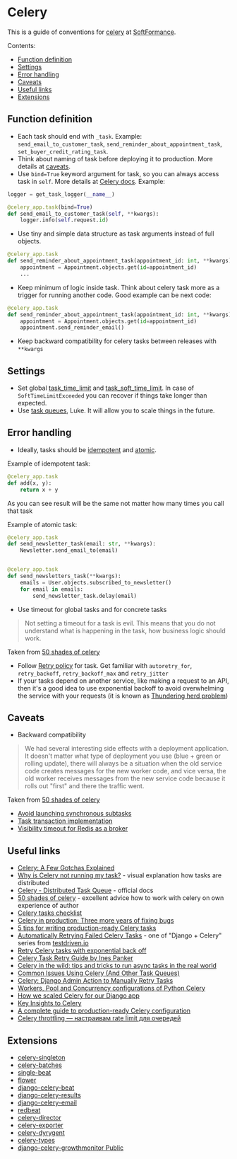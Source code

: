 # Celery

This is a guide of conventions for [celery](https://github.com/celery/celery) at [SoftFormance](https://softformance.com).

Contents:

- [Function definition](#function-definition)
- [Settings](#settings)
- [Error handling](#error-handling)
- [Caveats](#caveats)
- [Useful links](#useful-links)
- [Extensions](#extensions)


## Function definition

- Each task should end with `_task`. Example: `send_email_to_customer_task`, `send_reminder_about_appointment_task`,
  `set_buyer_credit_rating_task`.
- Think about naming of task before deploying it to production. More details at [caveats](#caveats).
- Use `bind=True` keyword argument for task, so you can always access task in `self`. More details at
  [Celery docs](https://docs.celeryproject.org/en/stable/userguide/tasks.html#bound-tasks). Example:
```python
logger = get_task_logger(__name__)

@celery_app.task(bind=True)
def send_email_to_customer_task(self, **kwargs):
    logger.info(self.request.id)
```
- Use tiny and simple data structure as task arguments instead of full objects.
```python
@celery_app.task
def send_reminder_about_appointment_task(appointment_id: int, **kwargs):
    appointment = Appointment.objects.get(id=appointment_id)
    ...
```
- Keep minimum of logic inside task. Think about celery task more as a trigger for running another code.
  Good example can be next code:
```python
@celery_app.task
def send_reminder_about_appointment_task(appointment_id: int, **kwargs):
    appointment = Appointment.objects.get(id=appointment_id)
    appointment.send_reminder_email()
```
- Keep backward compatibility for celery tasks between releases with `**kwargs`

## Settings

- Set global [task_time_limit](https://docs.celeryproject.org/en/stable/userguide/configuration.html#task-time-limit)
  and [task_soft_time_limit](https://docs.celeryproject.org/en/stable/userguide/configuration.html#task-soft-time-limit).
  In case of `SoftTimeLimitExceeded` you can recover if things take longer than expected.
- Use [task queues](https://docs.celeryproject.org/en/latest/userguide/routing.html), Luke.
  It will allow you to scale things in the future.

## Error handling

- Ideally, tasks should be [idempotent](https://docs.celeryproject.org/en/stable/glossary.html#term-idempotent) and [atomic](https://en.wikipedia.org/wiki/Atomicity_(database_systems)).

Example of idempotent task:
```python
@celery_app.task
def add(x, y):
    return x + y
```
As you can see result will be the same not matter how many times you call that task

Example of atomic task:
```python
@celery_app.task
def send_newsletter_task(email: str, **kwargs):
    Newsletter.send_email_to(email)


@celery_app.task
def send_newsletters_task(**kwargs):
    emails = User.objects.subscribed_to_newsletter()
    for email in emails:
        send_newsletter_task.delay(email)
```
- Use timeout for global tasks and for concrete tasks
> Not setting a timeout for a task is evil.
> This means that you do not understand what is happening in the task, how business logic should work.

Taken from [50 shades of celery](https://sudonull.com/post/6810-50-shades-of-celery)
- Follow [Retry policy](https://docs.celeryproject.org/en/stable/userguide/tasks.html#retrying) for task.
  Get familiar with `autoretry_for`, `retry_backoff`, `retry_backoff_max` and `retry_jitter`
- If your tasks depend on another service, like making a request to an API,
  then it's a good idea to use exponential backoff to avoid overwhelming the service with your requests
  (it is known as [Thundering herd problem](https://en.wikipedia.org/wiki/Thundering_herd_problem))

## Caveats

- Backward compatibility
> We had several interesting side effects with a deployment application.
> It doesn't matter what type of deployment you use (blue + green or rolling update),
> there will always be a situation when the old service code creates messages for the new worker code,
> and vice versa, the old worker receives messages from the new service code because
> it rolls out "first" and there the traffic went.

Taken from [50 shades of celery](https://sudonull.com/post/6810-50-shades-of-celery)
- [Avoid launching synchronous subtasks](https://docs.celeryproject.org/en/stable/userguide/tasks.html#avoid-launching-synchronous-subtasks)
- [Task transaction implementation](https://docs.celeryproject.org/en/stable/userguide/tasks.html#database-transactions)
- [Visibility timeout for Redis as a broker](https://docs.celeryproject.org/en/stable/getting-started/backends-and-brokers/redis.html#visibility-timeout)

## Useful links

- [Celery: A Few Gotchas Explained](http://www.ines-panker.com/2020/10/28/celery-explained.html)
- [Why is Celery not running my task?](https://www.lorenzogil.com/blog/2020/03/01/celery-tasks/) - visual explanation how tasks are distributed
- [Celery - Distributed Task Queue](https://docs.celeryproject.org/en/stable/index.html) - official docs
- [50 shades of celery](https://sudonull.com/post/6810-50-shades-of-celery) - excellent advice how to work with celery on own experience of author
- [Celery tasks checklist](https://devchecklists.com/celery-tasks-checklist/)
- [Celery in production: Three more years of fixing bugs](https://medium.com/squad-engineering/celery-in-production-three-more-years-of-fixing-bugs-2ee462cef39f)
- [5 tips for writing production-ready Celery tasks](https://blog.wolt.com/engineering/2021/09/15/5-tips-for-writing-production-ready-celery-tasks/)
- [Automatically Retrying Failed Celery Tasks](https://testdriven.io/blog/retrying-failed-celery-tasks/) - one of "Django + Celery" series from [testdriven.io](https://testdriven.io/)
- [Retry Celery tasks with exponential back off](https://stackoverflow.com/questions/9731435/retry-celery-tasks-with-exponential-back-off)
- [Celery Task Retry Guide by Ines Panker](https://ines-panker.medium.com/celery-task-retry-guide-e47e184a9198)
- [Celery in the wild: tips and tricks to run async tasks in the real world](https://www.vinta.com.br/blog/2018/celery-wild-tips-and-tricks-run-async-tasks-real-world/)
- [Common Issues Using Celery (And Other Task Queues)](https://adamj.eu/tech/2020/02/03/common-celery-issues-on-django-projects/)
- [Celery: Django Admin Action to Manually Retry Tasks](https://medium.com/@sameer_kumar/celery-django-admin-action-to-manually-retry-tasks-90b8013b0b8f)
- [Workers, Pool and Concurrency configurations of Python Celery](https://medium.com/analytics-vidhya/python-celery-explained-for-beginners-to-professionals-part-3-workers-pool-and-concurrency-ef0522e89ac5)
- [How we scaled Celery for our Django app](https://vedantsopinions.medium.com/how-we-scaled-celery-for-our-django-app-da2465a3a6be)
- [Key Insights to Celery](https://sanchit-ahuja.medium.com/key-insights-to-celery-29e840d5df6d)
- [A complete guide to production-ready Celery configuration](https://progressstory.com/tech/python/production-ready-celery-configuration/)
- [Celery throttling — настраивам rate limit для очередей](https://habr.com/ru/post/494090/)


## Extensions

- [celery-singleton](https://github.com/steinitzu/celery-singleton)
- [celery-batches](https://github.com/clokep/celery-batches)
- [single-beat](https://github.com/ybrs/single-beat)
- [flower](https://github.com/mher/flower)
- [django-celery-beat](https://github.com/celery/django-celery-beat)
- [django-celery-results](https://github.com/celery/django-celery-results)
- [django-celery-email](https://github.com/pmclanahan/django-celery-email)
- [redbeat](https://github.com/sibson/redbeat)
- [celery-director](https://github.com/ovh/celery-director)
- [celery-exporter](https://github.com/danihodovic/celery-exporter)
- [celery-dyrygent](https://github.com/ovh/celery-dyrygent)
- [celery-types](https://github.com/sbdchd/celery-types)
- [django-celery-growthmonitor
Public](https://github.com/mbourqui/django-celery-growthmonitor/)
